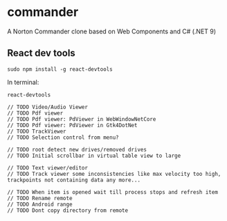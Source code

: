 # commander
A Norton Commander clone based on Web Components and C# (.NET 9)

## React dev tools
```
sudo npm install -g react-devtools
```
In terminal:
```
react-devtools
```

```
// TODO Video/Audio Viewer 
// TODO Pdf viewer
// TODO Pdf viewer: PdViewer in WebWindowNetCore
// TODO Pdf viewer: PdViewer in Gtk4DotNet
// TODO TrackViewer
// TODO Selection control from menu?

// TODO root detect new drives/removed drives
// TODO Initial scrollbar in virtual table view to large

// TODO Text viewer/editor
// TODO Track viewer some inconsistencies like max velocity too high, trackpoints not containing data any more...

// TODO When item is opened wait till process stops and refresh item
// TODO Rename remote
// TODO Android range
// TODO Dont copy directory from remote
```